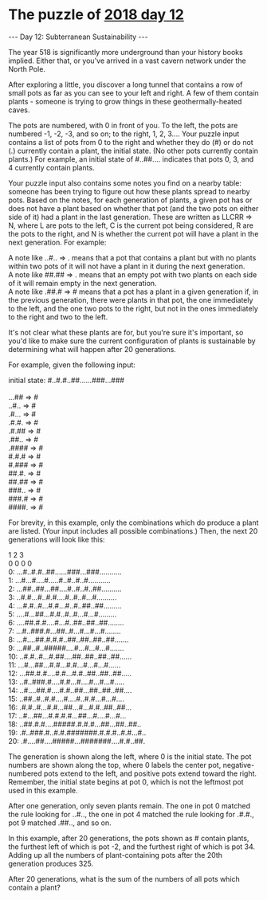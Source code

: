 # The puzzle of [2018 day 12](https://adventofcode.com/2018/day/12)

--- Day 12: Subterranean Sustainability ---

The year 518 is significantly more underground than your history books implied.  Either that, or you've arrived in a vast cavern network under the North Pole.

After exploring a little, you discover a long tunnel that contains a row of small pots as far as you can see to your left and right.  A few of them contain plants - someone is trying to grow things in these geothermally-heated caves.

The pots are numbered, with 0 in front of you.  To the left, the pots are numbered -1, -2, -3, and so on; to the right, 1, 2, 3.... Your puzzle input contains a list of pots from 0 to the right and whether they do (#) or do not (.) currently contain a plant, the initial state. (No other pots currently contain plants.) For example, an initial state of #..##.... indicates that pots 0, 3, and 4 currently contain plants.

Your puzzle input also contains some notes you find on a nearby table: someone has been trying to figure out how these plants spread to nearby pots.  Based on the notes, for each generation of plants, a given pot has or does not have a plant based on whether that pot (and the two pots on either side of it) had a plant in the last generation. These are written as LLCRR => N, where L are pots to the left, C is the current pot being considered, R are the pots to the right, and N is whether the current pot will have a plant in the next generation. For example:

A note like ..#.. => . means that a pot that contains a plant but with no plants within two pots of it will not have a plant in it during the next generation.\
A note like ##.## => . means that an empty pot with two plants on each side of it will remain empty in the next generation.\
A note like .##.# => # means that a pot has a plant in a given generation if, in the previous generation, there were plants in that pot, the one immediately to the left, and the one two pots to the right, but not in the ones immediately to the right and two to the left.

It's not clear what these plants are for, but you're sure it's important, so you'd like to make sure the current configuration of plants is sustainable by determining what will happen after 20 generations.

For example, given the following input:

initial state: #..#.#..##......###...###\
\
...## => #\
..#.. => #\
.#... => #\
.#.#. => #\
.#.## => #\
.##.. => #\
.#### => #\
#.#.# => #\
#.### => #\
##.#. => #\
##.## => #\
###.. => #\
###.# => #\
####. => #

For brevity, in this example, only the combinations which do produce a plant are listed. (Your input includes all possible combinations.) Then, the next 20 generations will look like this:

1         2         3     \
       0         0         0         0     \
 0: ...#..#.#..##......###...###...........\
 1: ...#...#....#.....#..#..#..#...........\
 2: ...##..##...##....#..#..#..##..........\
 3: ..#.#...#..#.#....#..#..#...#..........\
 4: ...#.#..#...#.#...#..#..##..##.........\
 5: ....#...##...#.#..#..#...#...#.........\
 6: ....##.#.#....#...#..##..##..##........\
 7: ...#..###.#...##..#...#...#...#........\
 8: ...#....##.#.#.#..##..##..##..##.......\
 9: ...##..#..#####....#...#...#...#.......\
10: ..#.#..#...#.##....##..##..##..##......\
11: ...#...##...#.#...#.#...#...#...#......\
12: ...##.#.#....#.#...#.#..##..##..##.....\
13: ..#..###.#....#.#...#....#...#...#.....\
14: ..#....##.#....#.#..##...##..##..##....\
15: ..##..#..#.#....#....#..#.#...#...#....\
16: .#.#..#...#.#...##...#...#.#..##..##...\
17: ..#...##...#.#.#.#...##...#....#...#...\
18: ..##.#.#....#####.#.#.#...##...##..##..\
19: .#..###.#..#.#.#######.#.#.#..#.#...#..\
20: .#....##....#####...#######....#.#..##.

The generation is shown along the left, where 0 is the initial state.  The pot numbers are shown along the top, where 0 labels the center pot, negative-numbered pots extend to the left, and positive pots extend toward the right. Remember, the initial state begins at pot 0, which is not the leftmost pot used in this example.

After one generation, only seven plants remain.  The one in pot 0 matched the rule looking for ..#.., the one in pot 4 matched the rule looking for .#.#., pot 9 matched .##.., and so on.

In this example, after 20 generations, the pots shown as # contain plants, the furthest left of which is pot -2, and the furthest right of which is pot 34. Adding up all the numbers of plant-containing pots after the 20th generation produces 325.

After 20 generations, what is the sum of the numbers of all pots which contain a plant?